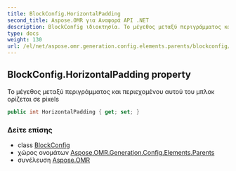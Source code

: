 ```yaml
---
title: BlockConfig.HorizontalPadding
second_title: Aspose.OMR για Αναφορά API .NET
description: BlockConfig ιδιοκτησία. Το μέγεθος μεταξύ περιγράμματος και περιεχομένου αυτού του μπλοκ ορίζεται σε pixels
type: docs
weight: 130
url: /el/net/aspose.omr.generation.config.elements.parents/blockconfig/horizontalpadding/
---
```

## BlockConfig.HorizontalPadding property

Το μέγεθος μεταξύ περιγράμματος και περιεχομένου αυτού του μπλοκ ορίζεται σε pixels

```csharp
public int HorizontalPadding { get; set; }
```

### Δείτε επίσης

* class [BlockConfig](../)
* χώρος ονομάτων [Aspose.OMR.Generation.Config.Elements.Parents](../../blockconfig/)
* συνέλευση [Aspose.OMR](../../../)


